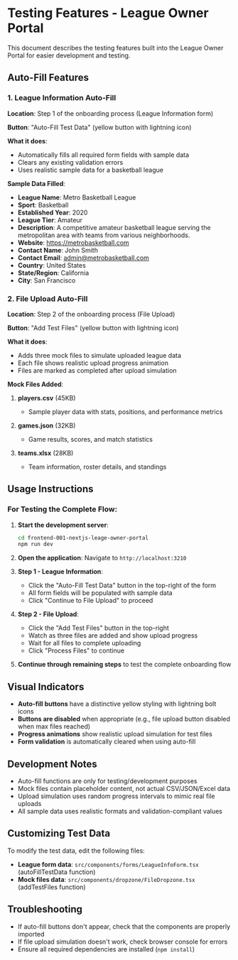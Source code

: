 # Testing Features - League Owner Portal

This document describes the testing features built into the League Owner Portal for easier development and testing.

## Auto-Fill Features

### 1. League Information Auto-Fill

**Location**: Step 1 of the onboarding process (League Information form)

**Button**: "Auto-Fill Test Data" (yellow button with lightning icon)

**What it does**:
- Automatically fills all required form fields with sample data
- Clears any existing validation errors
- Uses realistic sample data for a basketball league

**Sample Data Filled**:
- **League Name**: Metro Basketball League
- **Sport**: Basketball
- **Established Year**: 2020
- **League Tier**: Amateur
- **Description**: A competitive amateur basketball league serving the metropolitan area with teams from various neighborhoods.
- **Website**: https://metrobasketball.com
- **Contact Name**: John Smith
- **Contact Email**: admin@metrobasketball.com
- **Country**: United States
- **State/Region**: California
- **City**: San Francisco

### 2. File Upload Auto-Fill

**Location**: Step 2 of the onboarding process (File Upload)

**Button**: "Add Test Files" (yellow button with lightning icon)

**What it does**:
- Adds three mock files to simulate uploaded league data
- Each file shows realistic upload progress animation
- Files are marked as completed after upload simulation

**Mock Files Added**:
1. **players.csv** (45KB)
   - Sample player data with stats, positions, and performance metrics
   
2. **games.json** (32KB)
   - Game results, scores, and match statistics
   
3. **teams.xlsx** (28KB)
   - Team information, roster details, and standings

## Usage Instructions

### For Testing the Complete Flow:

1. **Start the development server**:
   ```bash
   cd frontend-001-nextjs-leage-owner-portal
   npm run dev
   ```

2. **Open the application**: Navigate to `http://localhost:3210`

3. **Step 1 - League Information**:
   - Click the "Auto-Fill Test Data" button in the top-right of the form
   - All form fields will be populated with sample data
   - Click "Continue to File Upload" to proceed

4. **Step 2 - File Upload**:
   - Click the "Add Test Files" button in the top-right
   - Watch as three files are added and show upload progress
   - Wait for all files to complete uploading
   - Click "Process Files" to continue

5. **Continue through remaining steps** to test the complete onboarding flow

## Visual Indicators

- **Auto-fill buttons** have a distinctive yellow styling with lightning bolt icons
- **Buttons are disabled** when appropriate (e.g., file upload button disabled when max files reached)
- **Progress animations** show realistic upload simulation for test files
- **Form validation** is automatically cleared when using auto-fill

## Development Notes

- Auto-fill functions are only for testing/development purposes
- Mock files contain placeholder content, not actual CSV/JSON/Excel data
- Upload simulation uses random progress intervals to mimic real file uploads
- All sample data uses realistic formats and validation-compliant values

## Customizing Test Data

To modify the test data, edit the following files:

- **League form data**: `src/components/forms/LeagueInfoForm.tsx` (autoFillTestData function)
- **Mock files data**: `src/components/dropzone/FileDropzone.tsx` (addTestFiles function)

## Troubleshooting

- If auto-fill buttons don't appear, check that the components are properly imported
- If file upload simulation doesn't work, check browser console for errors
- Ensure all required dependencies are installed (`npm install`)

